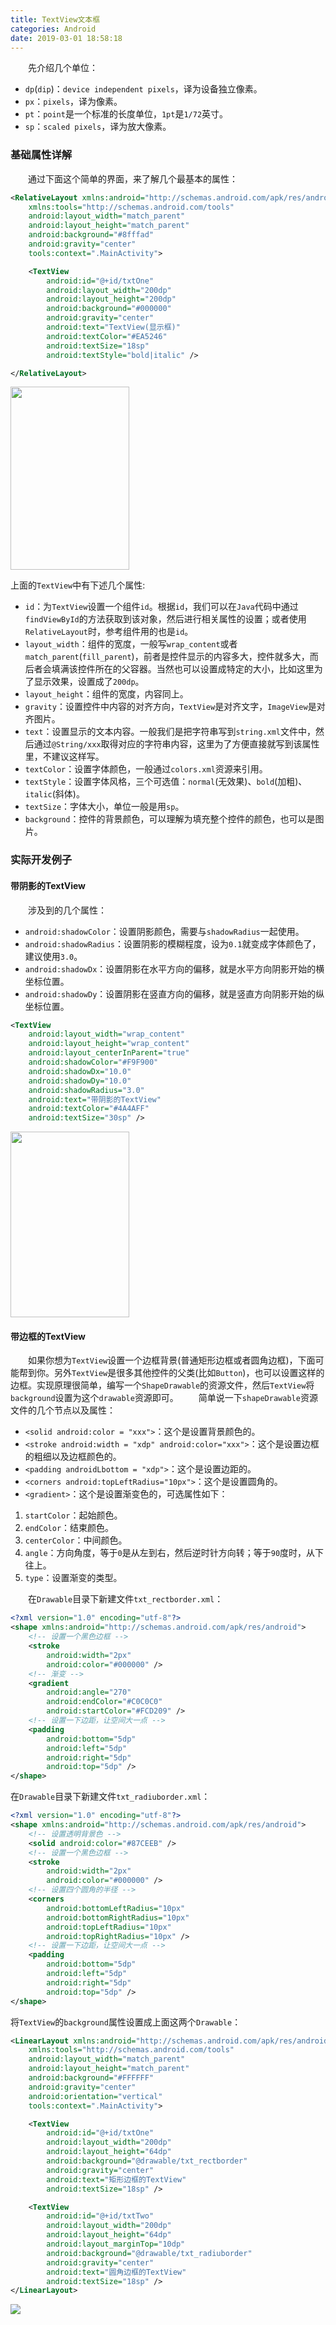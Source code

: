 ```yaml
---
title: TextView文本框
categories: Android
date: 2019-03-01 18:58:18
---
```

&emsp;&emsp;先介绍几个单位：<!--more-->

- `dp`(`dip`)：`device independent pixels`，译为设备独立像素。
- `px`：`pixels`，译为像素。
- `pt`：`point`是一个标准的长度单位，`1pt`是`1/72`英寸。
- `sp`：`scaled pixels`，译为放大像素。

### 基础属性详解

&emsp;&emsp;通过下面这个简单的界面，来了解几个最基本的属性：

``` xml
<RelativeLayout xmlns:android="http://schemas.android.com/apk/res/android"
    xmlns:tools="http://schemas.android.com/tools"
    android:layout_width="match_parent"
    android:layout_height="match_parent"
    android:background="#8fffad"
    android:gravity="center"
    tools:context=".MainActivity">

    <TextView
        android:id="@+id/txtOne"
        android:layout_width="200dp"
        android:layout_height="200dp"
        android:background="#000000"
        android:gravity="center"
        android:text="TextView(显示框)"
        android:textColor="#EA5246"
        android:textSize="18sp"
        android:textStyle="bold|italic" />

</RelativeLayout>
```

<img src="./TextView文本框/1.png" height="293" width="190">

上面的`TextView`中有下述几个属性:

- `id`：为`TextView`设置一个组件`id`。根据`id`，我们可以在`Java`代码中通过`findViewById`的方法获取到该对象，然后进行相关属性的设置；或者使用`RelativeLayout`时，参考组件用的也是`id`。
- `layout_width`：组件的宽度，一般写`wrap_content`或者`match_parent`(`fill_parent`)，前者是控件显示的内容多大，控件就多大，而后者会填满该控件所在的父容器。当然也可以设置成特定的大小，比如这里为了显示效果，设置成了`200dp`。
- `layout_height`：组件的宽度，内容同上。
- `gravity`：设置控件中内容的对齐方向，`TextView`是对齐文字，`ImageView`是对齐图片。
- `text`：设置显示的文本内容。一般我们是把字符串写到`string.xml`文件中，然后通过`@String/xxx`取得对应的字符串内容，这里为了方便直接就写到该属性里，不建议这样写。
- `textColor`：设置字体颜色，一般通过`colors.xml`资源来引用。
- `textStyle`：设置字体风格，三个可选值：`normal`(无效果)、`bold`(加粗)、`italic`(斜体)。
- `textSize`：字体大小，单位一般是用`sp`。
- `background`：控件的背景颜色，可以理解为填充整个控件的颜色，也可以是图片。

### 实际开发例子

#### 带阴影的TextView

&emsp;&emsp;涉及到的几个属性：

- `android:shadowColor`：设置阴影颜色，需要与`shadowRadius`一起使用。
- `android:shadowRadius`：设置阴影的模糊程度，设为`0.1`就变成字体颜色了，建议使用`3.0`。
- `android:shadowDx`：设置阴影在水平方向的偏移，就是水平方向阴影开始的横坐标位置。
- `android:shadowDy`：设置阴影在竖直方向的偏移，就是竖直方向阴影开始的纵坐标位置。

``` xml
<TextView
    android:layout_width="wrap_content"
    android:layout_height="wrap_content"
    android:layout_centerInParent="true"
    android:shadowColor="#F9F900"
    android:shadowDx="10.0"
    android:shadowDy="10.0"
    android:shadowRadius="3.0"
    android:text="带阴影的TextView"
    android:textColor="#4A4AFF"
    android:textSize="30sp" />
```

<img src="./TextView文本框/2.png" height="297" width="190">

#### 带边框的TextView

&emsp;&emsp;如果你想为`TextView`设置一个边框背景(普通矩形边框或者圆角边框)，下面可能帮到你。另外`TextView`是很多其他控件的父类(比如`Button`)，也可以设置这样的边框。实现原理很简单，编写一个`ShapeDrawable`的资源文件，然后`TextView`将`background`设置为这个`drawable`资源即可。
&emsp;&emsp;简单说一下`shapeDrawable`资源文件的几个节点以及属性：

- `<solid android:color = "xxx">`：这个是设置背景颜色的。
- `<stroke android:width = "xdp" android:color="xxx">`：这个是设置边框的粗细以及边框颜色的。
- `<padding androidLbottom = "xdp">`：这个是设置边距的。
- `<corners android:topLeftRadius="10px">`：这个是设置圆角的。
- `<gradient>`：这个是设置渐变色的，可选属性如下：

1. `startColor`：起始颜色。
2. `endColor`：结束颜色。
3. `centerColor`：中间颜色。
4. `angle`：方向角度，等于`0`是从左到右，然后逆时针方向转；等于`90`度时，从下往上。
5. `type`：设置渐变的类型。

&emsp;&emsp;在`Drawable`目录下新建文件`txt_rectborder.xml`：

``` xml
<?xml version="1.0" encoding="utf-8"?>
<shape xmlns:android="http://schemas.android.com/apk/res/android">
    <!-- 设置一个黑色边框 -->
    <stroke
        android:width="2px"
        android:color="#000000" />
    <!-- 渐变 -->
    <gradient
        android:angle="270"
        android:endColor="#C0C0C0"
        android:startColor="#FCD209" />
    <!-- 设置一下边距，让空间大一点 -->
    <padding
        android:bottom="5dp"
        android:left="5dp"
        android:right="5dp"
        android:top="5dp" />
</shape>
```

在`Drawable`目录下新建文件`txt_radiuborder.xml`：

``` xml
<?xml version="1.0" encoding="utf-8"?>
<shape xmlns:android="http://schemas.android.com/apk/res/android">
    <!-- 设置透明背景色 -->
    <solid android:color="#87CEEB" />
    <!-- 设置一个黑色边框 -->
    <stroke
        android:width="2px"
        android:color="#000000" />
    <!-- 设置四个圆角的半径 -->
    <corners
        android:bottomLeftRadius="10px"
        android:bottomRightRadius="10px"
        android:topLeftRadius="10px"
        android:topRightRadius="10px" />
    <!-- 设置一下边距，让空间大一点 -->
    <padding
        android:bottom="5dp"
        android:left="5dp"
        android:right="5dp"
        android:top="5dp" />
</shape>
```

将`TextView`的`background`属性设置成上面这两个`Drawable`：

``` xml
<LinearLayout xmlns:android="http://schemas.android.com/apk/res/android"
    xmlns:tools="http://schemas.android.com/tools"
    android:layout_width="match_parent"
    android:layout_height="match_parent"
    android:background="#FFFFFF"
    android:gravity="center"
    android:orientation="vertical"
    tools:context=".MainActivity">

    <TextView
        android:id="@+id/txtOne"
        android:layout_width="200dp"
        android:layout_height="64dp"
        android:background="@drawable/txt_rectborder"
        android:gravity="center"
        android:text="矩形边框的TextView"
        android:textSize="18sp" />

    <TextView
        android:id="@+id/txtTwo"
        android:layout_width="200dp"
        android:layout_height="64dp"
        android:layout_marginTop="10dp"
        android:background="@drawable/txt_radiuborder"
        android:gravity="center"
        android:text="圆角边框的TextView"
        android:textSize="18sp" />
</LinearLayout>
```

<img src="./TextView文本框/3.png">